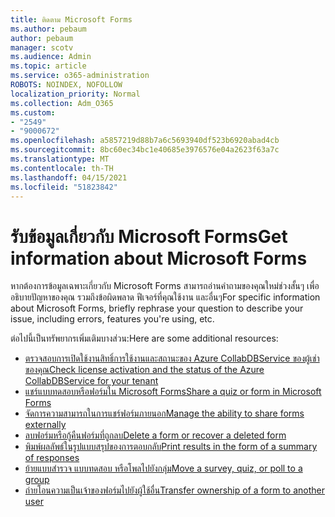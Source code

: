 ```yaml
---
title: ติดตาม Microsoft Forms
ms.author: pebaum
author: pebaum
manager: scotv
ms.audience: Admin
ms.topic: article
ms.service: o365-administration
ROBOTS: NOINDEX, NOFOLLOW
localization_priority: Normal
ms.collection: Adm_O365
ms.custom:
- "2549"
- "9000672"
ms.openlocfilehash: a5857219d88b7a6c5693940df523b6920abad4cb
ms.sourcegitcommit: 8bc60ec34bc1e40685e3976576e04a2623f63a7c
ms.translationtype: MT
ms.contentlocale: th-TH
ms.lasthandoff: 04/15/2021
ms.locfileid: "51823842"
---
```

# <a name="get-information-about-microsoft-forms"></a><span data-ttu-id="36ca2-102">รับข้อมูลเกี่ยวกับ Microsoft Forms</span><span class="sxs-lookup"><span data-stu-id="36ca2-102">Get information about Microsoft Forms</span></span>

<span data-ttu-id="36ca2-103">หากต้องการข้อมูลเฉพาะเกี่ยวกับ Microsoft Forms สามารถอ่านคําถามของคุณใหม่ช่วงสั้นๆ เพื่ออธิบายปัญหาของคุณ รวมถึงข้อผิดพลาด ฟีเจอร์ที่คุณใช้งาน และอื่นๆ</span><span class="sxs-lookup"><span data-stu-id="36ca2-103">For specific information about Microsoft Forms, briefly rephrase your question to describe your issue, including errors, features you're using, etc.</span></span> 

<span data-ttu-id="36ca2-104">ต่อไปนี้เป็นทรัพยากรเพิ่มเติมบางส่วน:</span><span class="sxs-lookup"><span data-stu-id="36ca2-104">Here are some additional resources:</span></span>

- [<span data-ttu-id="36ca2-105">ตรวจสอบการเปิดใช้งานสิทธิ์การใช้งานและสถานะของ Azure CollabDBService ของผู้เช่าของคุณ</span><span class="sxs-lookup"><span data-stu-id="36ca2-105">Check license activation and the status of the Azure CollabDBService for your tenant</span></span>](https://support.office.com/article/Turn-off-or-turn-on-Microsoft-Forms-8dcbf3ab-f2d6-459a-b8be-8d9892132a43)
- [<span data-ttu-id="36ca2-106">แชร์แบบทดสอบหรือฟอร์มใน Microsoft Forms</span><span class="sxs-lookup"><span data-stu-id="36ca2-106">Share a quiz or form in Microsoft Forms</span></span>](https://support.office.com/article/Share-a-form-to-collaborate-d5bb5cf0-8401-4c15-bb8c-8e108cd7e69b)
- [<span data-ttu-id="36ca2-107">จัดการความสามารถในการแชร์ฟอร์มภายนอก</span><span class="sxs-lookup"><span data-stu-id="36ca2-107">Manage the ability to share forms externally</span></span>](https://support.office.com/article/set-up-microsoft-forms-cc52287a-4550-464d-9a1b-457bf9df2240?#PickTab=Configure)
- [<span data-ttu-id="36ca2-108">ลบฟอร์มหรือกู้คืนฟอร์มที่ถูกลบ</span><span class="sxs-lookup"><span data-stu-id="36ca2-108">Delete a form or recover a deleted form</span></span>](https://support.office.com/article/Delete-a-form-2207e468-ce1b-4c4a-a256-caf631d87af0)
- [<span data-ttu-id="36ca2-109">พิมพ์ผลลัพธ์ในรูปแบบสรุปของการตอบกลับ</span><span class="sxs-lookup"><span data-stu-id="36ca2-109">Print results in the form of a summary of responses</span></span>](https://support.office.com/article/Print-a-form-22100b98-ba3c-41c1-9513-f76caca664fc)
- [<span data-ttu-id="36ca2-110">ย้ายแบบสํารวจ แบบทดสอบ หรือโพลไปยังกลุ่ม</span><span class="sxs-lookup"><span data-stu-id="36ca2-110">Move a survey, quiz, or poll to a group</span></span>](https://support.office.com/article/Transfer-ownership-of-a-form-921a6361-a4e5-44ea-bce9-c4ed63aa54b4)
- [<span data-ttu-id="36ca2-111">ถ่ายโอนความเป็นเจ้าของฟอร์มไปยังผู้ใช้อื่น</span><span class="sxs-lookup"><span data-stu-id="36ca2-111">Transfer ownership of a form to another user</span></span>](https://support.office.com/article/Transfer-ownership-of-a-form-921a6361-a4e5-44ea-bce9-c4ed63aa54b4)
